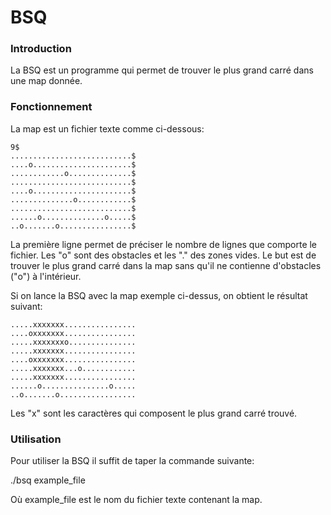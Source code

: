 # BSQ

### Introduction

La BSQ est un programme qui permet de trouver le plus grand carré dans une map donnée.



### Fonctionnement

La map est un fichier texte comme ci-dessous:

```
9$
...........................$
....o......................$
............o..............$
...........................$
....o......................$
..............o............$
...........................$
......o..............o.....$
..o.......o................$
```

La première ligne permet de préciser le nombre de lignes que comporte le fichier. Les "o" sont des obstacles et les "." des zones vides. Le but est de trouver le plus grand carré dans la map sans qu'il ne contienne d'obstacles ("o") à l'intérieur.

Si on lance la BSQ avec la map exemple ci-dessus, on obtient le résultat suivant:

```
.....xxxxxxx................
....oxxxxxxx................
.....xxxxxxxo...............
.....xxxxxxx................
....oxxxxxxx................
.....xxxxxxx...o............
.....xxxxxxx................
......o...............o.....
..o.......o.................
```

Les "x" sont les caractères qui composent le plus grand carré trouvé.

### Utilisation

Pour utiliser la BSQ il suffit de taper la commande suivante:

./bsq example\_file

Où example\_file est le nom du fichier texte contenant la map.
